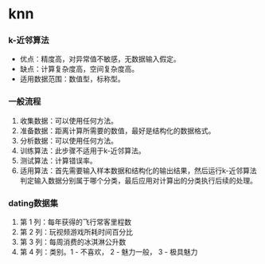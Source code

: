 # knn

### k-近邻算法    
* 优点：精度高，对异常值不敏感，无数据输入假定。    
* 缺点：计算复杂度高，空间复杂度高。    
* 适用数据范围：数值型，标称型。    

### 一般流程    
1. 收集数据：可以使用任何方法。    
2. 准备数据：距离计算所需要的数值，最好是结构化的数据格式。    
3. 分析数据：可以使用任何方法。    
4. 训练算法：此步骤不适用于k-近邻算法。    
5. 测试算法：计算错误率。    
6. 适用算法：首先需要输入样本数据和结构化的输出结果，然后运行k-近邻算法判定输入数据分别属于哪个分类，最后应用对计算出的分类执行后续的处理。   

### dating数据集    
1. 第 1 列：每年获得的飞行常客里程数    
2. 第 2 列：玩视频游戏所耗时间百分比    
3. 第 3 列：每周消费的冰淇淋公升数    
4. 第 4 列：类别。1 - 不喜欢， 2 - 魅力一般， 3 - 极具魅力    

